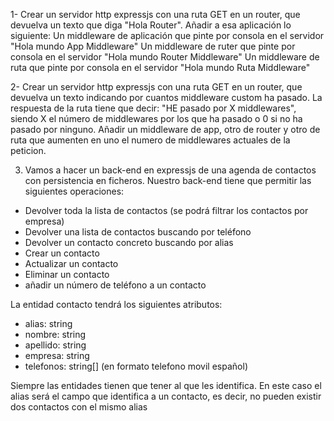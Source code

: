 1- Crear un servidor http expressjs con una ruta GET en un router, que devuelva un texto que diga "Hola Router". Añadir a esa aplicación lo siguiente:
 Un middleware de aplicación que pinte por consola en el servidor "Hola mundo App Middleware"
 Un middleware de ruter que pinte por consola en el servidor "Hola mundo Router Middleware"
 Un middleware de ruta que pinte por consola en el servidor "Hola mundo Ruta Middleware"

 2-  Crear un servidor http expressjs con una ruta GET en un router, que devuelva un texto indicando por cuantos middleware custom ha pasado. La respuesta de la ruta tiene que decir: "HE pasado por X middlewares", siendo X el número de middlewares por los que ha pasado o 0 si no ha pasado por ninguno. Añadir un middleware de app, otro de router y otro de ruta que aumenten en uno el numero de middlewares actuales de la peticion. 

 3. Vamos a hacer un back-end en expressjs de una agenda de contactos con persistencia en ficheros. Nuestro back-end tiene que permitir las siguientes operaciones:
 - Devolver toda la lista de contactos (se podrá filtrar los contactos por empresa)
 - Devolver una lista de contactos buscando por teléfono
 - Devolver un contacto concreto buscando por alias
 - Crear un contacto
 - Actualizar un contacto
 - Eliminar un contacto
 - añadir un número de teléfono a un contacto

La entidad contacto tendrá los siguientes atributos:
 - alias: string
 - nombre: string
 - apellido: string
 - empresa: string
- telefonos: string[] (en formato telefono movil español)

 Siempre las entidades tienen que tener al que les identifica. En este caso el alias será el campo que identifica a un contacto, es decir, no pueden existir dos contactos con el mismo alias